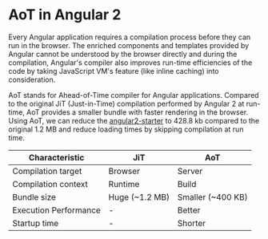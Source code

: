 # AoT in Angular 2

Every Angular application requires a compilation process before they can run in the browser. The enriched components and templates provided by Angular cannot be understood by the browser directly and during the compilation, Angular's compiler also improves run-time efficiencies of the code by taking JavaScript VM's feature (like inline caching) into consideration.

AoT stands for Ahead-of-Time compiler for Angular applications. Compared to the original JiT (Just-in-Time) compilation performed by Angular 2 at run-time, AoT provides a smaller bundle with faster rendering in the browser. Using AoT, we can reduce the [angular2-starter](https://github.com/rangle/angular2-starter/pull/149) to 428.8 kb compared to the original 1.2 MB and reduce loading times by skipping compilation at run time.

| Characteristic        | JiT          | AoT               |
| --------------------- | ------------ | ----------------- |
| Compilation target    | Browser      | Server            |
| Compilation context   | Runtime      | Build             |
| Bundle size           | Huge (~1.2 MB) | Smaller (~400 KB) |
| Execution Performance | -            | Better            |
| Startup time          | -            | Shorter           |
